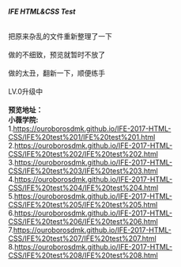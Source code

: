<strong><em>IFE HTML&CSS Test</em></strong>

<br />把原来杂乱的文件重新整理了一下
<br />
<br />做的不细致，预览就暂时不放了
<br />
<br />做的太丑，翻新一下，顺便练手
<br />
<br />LV.0升级中
<br />
<br /><b>预览地址：</b>
<br /><b>小薇学院:</b>
<br />1.https://ouroborosdmk.github.io/IFE-2017-HTML-CSS/IFE%20test%201/IFE%20test%201.html
<br />2.https://ouroborosdmk.github.io/IFE-2017-HTML-CSS/IFE%20test%202/IFE%20test%202.html
<br />3.https://ouroborosdmk.github.io/IFE-2017-HTML-CSS/IFE%20test%203/IFE%20test%203.html
<br />4.https://ouroborosdmk.github.io/IFE-2017-HTML-CSS/IFE%20test%204/IFE%20test%204.html
<br />5.https://ouroborosdmk.github.io/IFE-2017-HTML-CSS/IFE%20test%205/IFE%20test%205.html
<br />6.https://ouroborosdmk.github.io/IFE-2017-HTML-CSS/IFE%20test%206/IFE%20test%206.html
<br />7.https://ouroborosdmk.github.io/IFE-2017-HTML-CSS/IFE%20test%207/IFE%20test%207.html
<br />8.https://ouroborosdmk.github.io/IFE-2017-HTML-CSS/IFE%20test%208/IFE%20test%208.html
